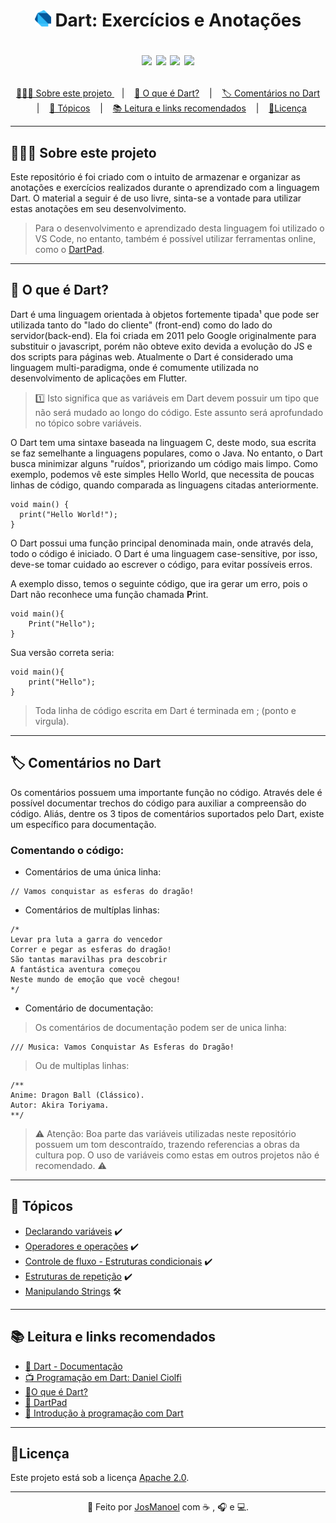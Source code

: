 <h1 align="center">
  <div>
    <img src="https://raw.githubusercontent.com/JosManoel/Dart-Study/main/images/icons/dart.png" width = "26"> 
    Dart: Exercícios e Anotações
  </div>

  <p align="center">
    <img src="https://img.shields.io/github/commit-activity/m/JosManoel/Dart-Study">
    <img src="https://img.shields.io/github/last-commit/JosManoel/Dart-Study">
    <img src="https://img.shields.io/github/contributors/JosManoel/Dart-Study">
    <img src="https://img.shields.io/github/license/JosManoel/Dart-Study">
  </p>
</h1>

<p align="center">
  <a href="#sobre-este-projeto">👨🏻‍💻 Sobre este projeto </a> &nbsp;&nbsp;&nbsp;|&nbsp;&nbsp;&nbsp;
  <a href="#o-que-e-dart">🎯 O que é Dart?</a> &nbsp;&nbsp;&nbsp;|&nbsp;&nbsp;&nbsp;
  <a href="#comentarios">🏷️ Comentários no Dart </a> &nbsp;&nbsp;&nbsp;|&nbsp;&nbsp;&nbsp;
  <a href="#topicos">🧮 Tópicos</a> &nbsp;&nbsp;&nbsp;|&nbsp;&nbsp;&nbsp;
  <a href="#leitura">📚 Leitura e links recomendados</a> &nbsp;&nbsp;&nbsp;|&nbsp;&nbsp;&nbsp;
  <a href="#licenca">🧾Licença</a>
</p>



***

<h2 id = "sobre-este-projeto">👨🏻‍💻 Sobre este projeto</h2>

Este repositório é foi criado com o intuito de armazenar e organizar as anotações e exercícios realizados durante o aprendizado com a linguagem Dart. O material a seguir é de uso livre, sinta-se a vontade para utilizar estas anotações em seu desenvolvimento.

> Para o desenvolvimento e aprendizado desta linguagem foi utilizado o VS Code, no entanto, também é possível utilizar ferramentas online, como o [DartPad](https://dartpad.dev/).

***

<h2 id="o-que-e-dart">🎯 O que é Dart?</h2>

Dart é uma linguagem orientada à objetos fortemente tipada¹ que pode ser utilizada tanto do "lado do cliente" (front-end) como do lado do servidor(back-end). Ela foi criada em 2011 pelo Google originalmente para substituir o javascript, porém não obteve exito devida a evolução do JS e dos scripts para páginas web. Atualmente o Dart é considerado uma linguagem multi-paradigma, onde é comumente utilizada no desenvolvimento de aplicações em Flutter.

>1️⃣ Isto significa que as variáveis em Dart devem possuir um tipo que não será mudado ao longo do código. Este assunto será aprofundado no tópico sobre variáveis.

O Dart tem uma sintaxe baseada na linguagem C, deste modo, sua escrita se faz semelhante a linguagens populares, como o Java. No entanto, o Dart busca minimizar alguns "ruídos", priorizando um código mais limpo. Como exemplo, podemos vê este simples Hello World, que necessita de poucas linhas de código, quando comparada as linguagens citadas anteriormente.

```
void main() {
  print("Hello World!");
}
```

O Dart possui uma função principal denominada main, onde através dela, todo o código é iniciado. O Dart é uma linguagem case-sensitive, por isso, deve-se tomar cuidado ao escrever o código, para evitar possíveis erros.

A exemplo disso, temos o seguinte código, que ira gerar um erro, pois o Dart não reconhece uma função chamada **P**rint.
```
void main(){
    Print("Hello");
}
```
Sua versão correta seria:

```
void main(){
    print("Hello");
}
```

> Toda linha de código escrita em Dart é terminada em ; (ponto e virgula).

***

<h2 id="comentarios">🏷️ Comentários no Dart</h2>

Os comentários possuem uma importante função no código. Através dele é possível documentar trechos do código para auxiliar a compreensão do código. Aliás, dentre os 3 tipos de comentários suportados pelo Dart, existe um específico para documentação.
### Comentando o código:

* Comentários de uma única linha:
```
// Vamos conquistar as esferas do dragão!
```

* Comentários de multíplas linhas:
```
/*
Levar pra luta a garra do vencedor
Correr e pegar as esferas do dragão!
São tantas maravilhas pra descobrir
A fantástica aventura começou
Neste mundo de emoção que você chegou!
*/
```

* Comentário de documentação:

> Os comentários de documentação podem ser de unica linha:

```
/// Musica: Vamos Conquistar As Esferas do Dragão!
```

> Ou de multiplas linhas:
```
/**
Anime: Dragon Ball (Clássico).
Autor: Akira Toriyama.
**/
```

> ⚠️ Atenção: Boa parte das variáveis utilizadas neste repositório possuem um tom descontraído, trazendo referencias a obras da cultura pop. O uso de variáveis como estas em outros projetos não é recomendado. ⚠️
>
***

<h2 id="topicos">🧮 Tópicos</h2>

* [Declarando variáveis](https://github.com/JosManoel/Dart-Study/blob/main/topics/Variaveis.md) ✔️ 
* [Operadores e operações](https://github.com/JosManoel/Dart-Study/blob/main/topics/Operadores_e_operacoes.md) ✔️
* [Controle de fluxo - Estruturas condicionais](https://github.com/JosManoel/Dart-Study/blob/main/topics/Controle_de_fluxo.md) ✔️
* [Estruturas de repetição](https://github.com/JosManoel/Dart-Study/blob/main/topics/Estruturas_de_repeticao.md) ✔️
* [Manipulando Strings](https://github.com/JosManoel/Dart-Study/blob/main/topics/Manipulando_Strings.md) 🛠

***

<h2 id="leitura">📚 Leitura e links recomendados</h2>

* [📝 Dart - Documentação](https://dart.dev/guides)
* [📺 Programação em Dart: Daniel Ciolfi](https://www.youtube.com/playlist?list=PLR5GUTqrcwXhVV-jNR38vfAZabkmGGKfO)
* [🎯O que é Dart?](https://www.treinaweb.com.br/blog/o-que-e-dart)
* [🎯 DartPad](https://dartpad.dev/)
* [🎯 Introdução à programação com Dart](https://dev.to/madebyluque/introducao-a-programacao-com-dart-aji)

***

<h2 id="licenca">🧾Licença</h2>

Este projeto está sob a licença [Apache 2.0](https://github.com/JosManoel/Dart-Study/blob/main/LICENSE).

*** 

<div align = "center">

  👋 Feito por [JosManoel](https://github.com/JosManoel) com ☕ , 🎧 e 💻.

</div>
